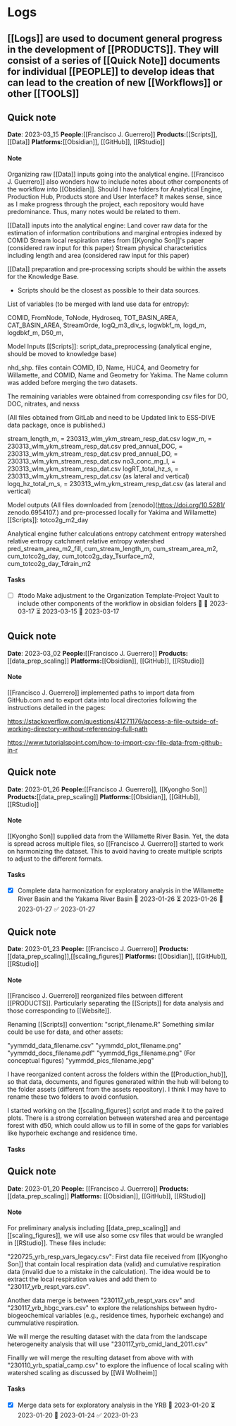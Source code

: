 # Logs 
 [[Logs]] are used to document general progress in the development of [[PRODUCTS]].  They will consist of a series of [[Quick Note]] documents for individual [[PEOPLE]] to develop ideas that can lead to the creation of new [[Workflows]] or other [[TOOLS]]
 ----------------------------------------------------------------------
## Quick note
**Date**: 2023-03_15
**People:**[[Francisco J. Guerrero]]
**Products:**[[Scripts]], [[Data]]
**Platforms:**[[Obsidian]], [[GitHub]], [[RStudio]]

#### Note
Organizing raw [[Data]] inputs going into the analytical engine.
[[Francisco J. Guerrero]] also wonders how to include notes about other components of the workflow into [[Obsidian]]. Should I have folders for Analytical Engine, Production Hub, Products store and User Interface? It makes sense, since as I make progress through the project, each repository would have predominance. Thus, many notes would be related to them.

[[Data]] inputs into the analytical engine:
Land cover raw data for the estimation of information contributions and marginal entropies indexed by COMID
Stream local respiration rates from [[Kyongho Son]]'s paper (considered raw input for this paper)
Stream physical characteristics including length and area (considered raw input for this paper)

[[Data]] preparation and pre-processing scripts should be within the assets for the Knowledge Base. 
* Scripts should be the closest as possible to their data sources. 

List of variables (to be merged with land use data for entropy):


COMID, 
FromNode,
ToNode,
Hydroseq,
TOT_BASIN_AREA,
CAT_BASIN_AREA,
StreamOrde,
logQ_m3_div_s,
logwbkf_m,
logd_m,
logdbkf_m,
D50_m,

Model Inputs
[[Scripts]]: script_data_preprocessing (analytical engine, should be moved to knowledge base)

nhd_shp. files contain COMID, ID, Name, HUC4, and Geometry for Willamette, and COMID, Name and Geometry for Yakima. The Name column was added before merging the two datasets. 

The remaining variables were obtained from corresponding csv files for DO, DOC, nitrates, and nexss 

(All files obtained from GitLab and need to be Updated link to ESS-DIVE data package, once is published.)

stream_length_m, = 230313_wlm_ykm_stream_resp_dat.csv
logw_m, = 230313_wlm_ykm_stream_resp_dat.csv
pred_annual_DOC, = 230313_wlm_ykm_stream_resp_dat.csv
pred_annual_DO, = 230313_wlm_ykm_stream_resp_dat.csv
no3_conc_mg_l, = 230313_wlm_ykm_stream_resp_dat.csv
logRT_total_hz_s, = 230313_wlm_ykm_stream_resp_dat.csv (as lateral and vertical)
logq_hz_total_m_s, = 230313_wlm_ykm_stream_resp_dat.csv (as lateral and vertical)

Model outputs
(All files downloaded from [zenodo](https://doi.org/10.5281/ zenodo.6954107.) and pre-processed locally for Yakima and Willamette)
[[Scripts]]:
totco2g_m2_day




Analytical engine futher calculations
entropy catchment
entropy watershed
relative entropy catchment
relative entropy watershed
pred_stream_area_m2_fill,
cum_stream_length_m,
cum_stream_area_m2,
cum_totco2g_day,
cum_totco2g_day_Tsurface_m2,
cum_totco2g_day_Tdrain_m2


#### Tasks

- [ ] #todo Make adjustment to the Organization Template-Project Vault to include other components of the workflow in obsidian folders 🔼 🛫 2023-03-17 ⏳ 2023-03-15 📅 2023-03-17


## Quick note
**Date**: 2023-03_02
**People:**[[Francisco J. Guerrero]]
**Products:**[[data_prep_scaling]]
**Platforms:**[[Obsidian]], [[GitHub]], [[RStudio]]

#### Note
[[Francisco J. Guerrero]] implemented paths to import data from GitHub.com and to export data into 
local directories following the instructions detailed in the pages:

https://stackoverflow.com/questions/41271176/access-a-file-outside-of-working-directory-without-referencing-full-path 

https://www.tutorialspoint.com/how-to-import-csv-file-data-from-github-in-r

## Quick note
**Date**: 2023-01_26
**People:**[[Francisco J. Guerrero]], [[Kyongho Son]]
**Products:**[[data_prep_scaling]]
**Platforms:**[[Obsidian]], [[GitHub]], [[RStudio]]

#### Note
[[Kyongho Son]] supplied data from the Willamette River Basin. Yet, the data is spread across multiple files, so [[Francisco J. Guerrero]] started to work on harmonizing the dataset. This to avoid having to create multiple scripts to adjust to the different formats. 

#### Tasks
- [x] Complete data harmonization for exploratory analysis in the Willamette River Basin and the Yakama River Basin 🛫 2023-01-26 ⏳ 2023-01-26 📅 2023-01-27 ✅ 2023-01-27

## Quick note
**Date**: 2023-01_23
**People:** [[Francisco J. Guerrero]]
**Products:** [[data_prep_scaling]],[[scaling_figures]]
**Platforms:** [[Obsidian]], [[GitHub]], [[RStudio]]

#### Note
[[Francisco J. Guerrero]] reorganized files between different [[PRODUCTS]]. Particularly separating the [[Scripts]] for data analysis and those corresponding to [[Website]].

Renaming [[Scripts]] convention:  "script_filename.R"
Something similar could be use for data, and other assets: 

"yymmdd_data_filename.csv"
"yymmdd_plot_filename.png"
"yymmdd_docs_filename.pdf"
"yymmdd_figs_filename.png" (For conceptual figures)
"yymmdd_pics_filename.jepg"

I have reorganized content across the folders within the [[Production_hub]], so that data, documents, and figures generated within the hub will belong to the folder assets (different from the assets repository). I think I may have to rename these two folders to avoid confusion. 

I started working on  the [[scaling_figures]] script and made it to the paired plots. There is a strong correlation between watershed area and percentage forest with d50, which could allow us to fill in some of the gaps for variables like hyporheic exchange and residence time. 

#### Tasks
## Quick note
**Date**: 2023-01_20
**People:** [[Francisco J. Guerrero]]
**Products:** [[data_prep_scaling]]
**Platforms:** [[Obsidian]], [[GitHub]], [[RStudio]]

#### Note
For preliminary analysis including [[data_prep_scaling]] and [[scaling_figures]], we will use also some csv files that would be wrangled in [[RStudio]].  These files include:

"220725_yrb_resp_vars_legacy.csv": First data file received from [[Kyongho Son]] that contain local respiration data (valid) and cumulative respiration data (invalid due to a mistake in the calculation). The idea would be to extract the local respiration values and add them to "230117_yrb_respt_vars.csv". 

Another data merge is between "230117_yrb_respt_vars.csv" and "230117_yrb_hbgc_vars.csv" to explore the relationships between hydro-biogeochemical variables (e.g., residence times, hyporheic exchange) and cummulative respiration. 

We will merge the resulting dataset with the data from the landscape heterogeneity analysis that will use "230117_yrb_cmid_land_2011.csv"

Finallly we will merge the resulting dataset from above with with "230110_yrb_spatial_camp.csv" to explore the influence of local scaling with watershed scaling as discussed by [[Wil Wollheim]]

#### Tasks
- [x] Merge data sets for exploratory analysis in the YRB 🛫 2023-01-20 ⏳ 2023-01-20 📅 2023-01-24 ✅ 2023-01-23

